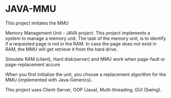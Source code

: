 # JAVA-MMU
This project imitates the MMU

Memory Management Unit - JAVA project. This project implements a system to manage a memory unit.
The task of the memory unit, is to identify if a requested page is not in the RAM.
In case the page does not exist in RAM, the MMU will get retrieve it from the hard drive.

Simulate RAM (client), Hard disk(server) and MMU work when page-fault or page-replacement accure

When you first initialize the unit, you choose a replacement algorithm for the MMU (implemented with Java-Generics).

This project uses Client-Server, OOP (Java), Multi-threading, GUI (Swing).
